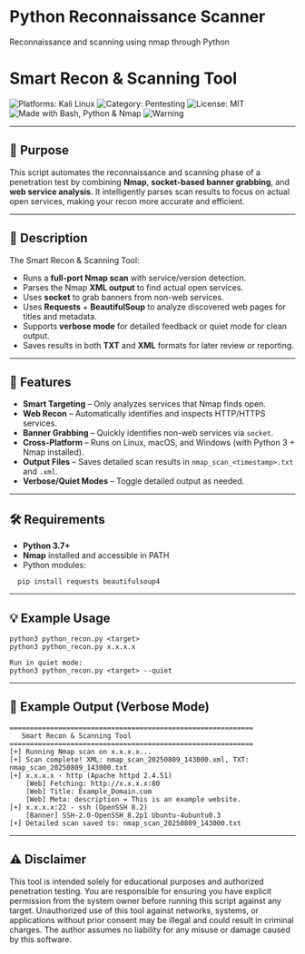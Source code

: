 # Python Reconnaissance Scanner
Reconnaissance and scanning using nmap through Python

# Smart Recon & Scanning Tool

![Platforms: Kali Linux](https://img.shields.io/badge/platforms-Kali%20Linux-blue) ![Category: Pentesting](https://img.shields.io/badge/category-Pentesting-red) ![License: MIT](https://img.shields.io/badge/license-MIT-green) ![Made with Bash, Python & Nmap](https://img.shields.io/badge/made_with-Bash%2C%20Python%20%26%20Nmap-yellowgreen) ![Warning](https://img.shields.io/badge/warning-Authorized%20Testing%20Only-orange)

---

## 📌 Purpose
This script automates the reconnaissance and scanning phase of a penetration test by combining **Nmap**, **socket-based banner grabbing**, and **web service analysis**. It intelligently parses scan results to focus on actual open services, making your recon more accurate and efficient.

---

## 📖 Description
The Smart Recon & Scanning Tool:
- Runs a **full-port Nmap scan** with service/version detection.
- Parses the Nmap **XML output** to find actual open services.
- Uses **socket** to grab banners from non-web services.
- Uses **Requests** + **BeautifulSoup** to analyze discovered web pages for titles and metadata.
- Supports **verbose mode** for detailed feedback or quiet mode for clean output.
- Saves results in both **TXT** and **XML** formats for later review or reporting.

---

## 🚀 Features
- **Smart Targeting** – Only analyzes services that Nmap finds open.
- **Web Recon** – Automatically identifies and inspects HTTP/HTTPS services.
- **Banner Grabbing** – Quickly identifies non-web services via `socket`.
- **Cross-Platform** – Runs on Linux, macOS, and Windows (with Python 3 + Nmap installed).
- **Output Files** – Saves detailed scan results in `nmap_scan_<timestamp>.txt` and `.xml`.
- **Verbose/Quiet Modes** – Toggle detailed output as needed.

---

## 🛠 Requirements
- **Python 3.7+**
- **Nmap** installed and accessible in PATH
- Python modules:
```
  pip install requests beautifulsoup4
```
---

## 💡 Example Usage
```Run with verbose output (default)
python3 python_recon.py <target>
python3 python_recon.py x.x.x.x

Run in quiet mode:
python3 python_recon.py <target> --quiet
```
---

## 📜 Example Output (Verbose Mode)
```
============================================================
   Smart Recon & Scanning Tool
============================================================
[+] Running Nmap scan on x.x.x.x...
[+] Scan complete! XML: nmap_scan_20250809_143000.xml, TXT: nmap_scan_20250809_143000.txt
[+] x.x.x.x - http (Apache httpd 2.4.51)
    [Web] Fetching: http://x.x.x.x:80
    [Web] Title: Example_Domain.com
    [Web] Meta: description = This is an example website.
[+] x.x.x.x:22 - ssh (OpenSSH 8.2)
    [Banner] SSH-2.0-OpenSSH_8.2p1 Ubuntu-4ubuntu0.3
[+] Detailed scan saved to: nmap_scan_20250809_143000.txt
```
---

## ⚠️ Disclaimer
This tool is intended solely for educational purposes and authorized penetration testing.
You are responsible for ensuring you have explicit permission from the system owner before running this script against any target.
Unauthorized use of this tool against networks, systems, or applications without prior consent may be illegal and could result in criminal charges.
The author assumes no liability for any misuse or damage caused by this software.

